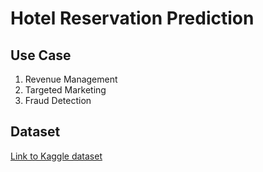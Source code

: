 # Hotel Reservation Prediction

## Use Case
1. Revenue Management
2. Targeted Marketing
3. Fraud Detection

## Dataset

[Link to Kaggle dataset](https://www.kaggle.com/datasets/ahsan81/hotel-reservations-classification-dataset)

